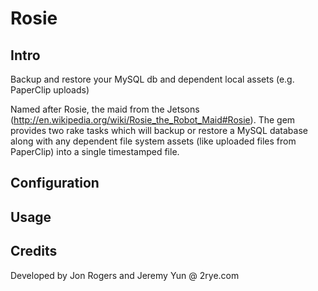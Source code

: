# Rosie

## Intro

Backup and restore your MySQL db and dependent local assets (e.g. PaperClip uploads)

Named after Rosie, the maid from the Jetsons (http://en.wikipedia.org/wiki/Rosie_the_Robot_Maid#Rosie).  The gem provides two rake tasks which will backup or restore a MySQL database along with any dependent file system assets (like uploaded files from PaperClip) into a single timestamped file.  

## Configuration

## Usage

## Credits
Developed by Jon Rogers and Jeremy Yun @ 2rye.com
